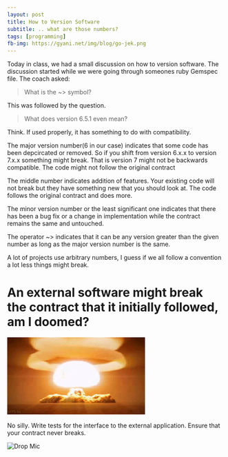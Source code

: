 ```yaml
---
layout: post
title: How to Version Software
subtitle: .. what are those numbers?
tags: [programming]
fb-img: https://gyani.net/img/blog/go-jek.png
---
```


Today in class, we had a small discussion on how to version software. The discussion started while we were going through someones ruby Gemspec file. The coach asked:

>What is the ~> symbol?

This was followed by the question.

>What does version 6.5.1 even mean?

Think. If used properly, it has something to do with compatibility.

The major version number(6 in our case) indicates that some code has been depcircated or removed. So if you shift from version 6.x.x to version 7.x.x something might break. That is version 7 might not be backwards compatible. The code might not follow the original contract

The middle number indicates addition of features. Your existing code will not break but they have something new that you should look at. The code follows the original contract and does more.

The minor version number or the least significant one indicates that there has been a bug fix or a change in implementation while the contract remains the same and untouched.

The operator ~> indicates that it can be any version greater than the given number as long as the major version number is the same.

A lot of projects use arbitrary numbers, I guess if we all follow a convention a lot less things might break.

# An external software might break the contract that it initially followed, am I doomed?


![Boom](/img/blog/boom.gif)

No silly. Write tests for the interface to the external application. Ensure that your contract never breaks.

![Drop Mic](/img/blog/obama.gif)
